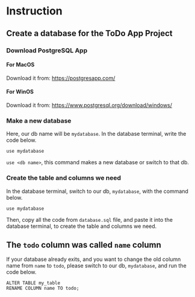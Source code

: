 # Instruction

## Create a database for the ToDo App Project
### Download PostgreSQL App
#### For MacOS
Download it from: https://postgresapp.com/
#### For WinOS
Download it from: https://www.postgresql.org/download/windows/

### Make a new database
Here, our db name will be `mydatabase`.
In the database terminal, write the code below.
``` 
use mydatabase
```
`use <db name>`, this command makes a new database or switch to that db.

### Create the table and columns we need
In the database terminal, switch to our db, `mydatabase`, with the command below.
``` 
use mydatabase
``` 
Then, copy all the code from `database.sql` file, and paste it into the database terminal, to create the table and columns we need.

## The `todo` column was called `name` column
If your database already exits, and you want to change the old column name from `name` to `todo`, please switch to our db, `mydatabase`, and run the code below.

```
ALTER TABLE my_table
RENAME COLUMN name TO todo;
```